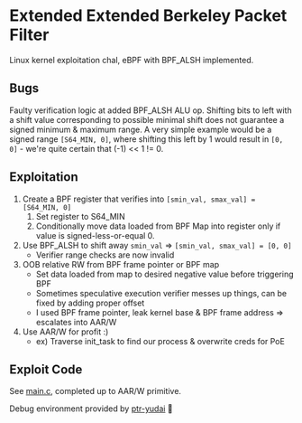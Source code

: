# Extended Extended Berkeley Packet Filter

Linux kernel exploitation chal, eBPF with BPF_ALSH implemented.

## Bugs

Faulty verification logic at added BPF_ALSH ALU op. Shifting bits to left with a shift value corresponding to possible minimal shift does not guarantee a signed minimum & maximum range. A very simple example would be a signed range `[S64_MIN, 0]`, where shifting this left by 1 would result in `[0, 0]` - we're quite certain that (-1) << 1 != 0.

## Exploitation

1. Create a BPF register that verifies into `[smin_val, smax_val] = [S64_MIN, 0]` 
   1. Set register to S64_MIN
   1. Conditionally move data loaded from BPF Map into register only if value is signed-less-or-equal 0.
1. Use BPF_ALSH to shift away `smin_val` => `[smin_val, smax_val] = [0, 0]`
   - Verifier range checks are now invalid
1. OOB relative RW from BPF frame pointer or BPF map
   - Set data loaded from map to desired negative value before triggering BPF
   - Sometimes speculative execution verifier messes up things, can be fixed by adding proper offset
   - I used BPF frame pointer, leak kernel base & BPF frame address => escalates into AAR/W
1. Use AAR/W for profit :)
   - ex) Traverse init_task to find our process & overwrite creds for PoE

## Exploit Code

See [main.c](main.c), completed up to AAR/W primitive.

Debug environment provided by [ptr-yudai](https://twitter.com/ptrYudai) 🤗